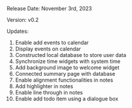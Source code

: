 Release Date: November 3rd, 2023

Version: v0.2

Updates:
1. Enable add events to calendar
2. Display events on calendar
3. Constructed local database to store user data
4. Synchronize time widgets with system time
5. Add background image to welcome widget
6. Connected summary page with database
7. Enable alignment functionalities in notes
8. Add highlighter in notes
9. Enable line through in notes
10. Enable add todo item using a dialogue box